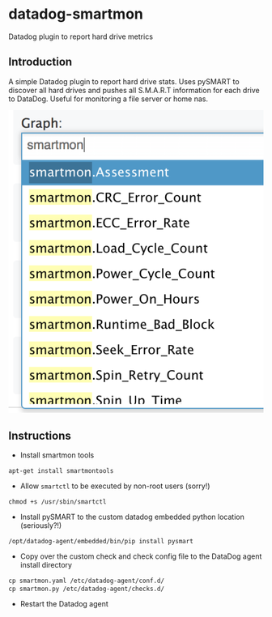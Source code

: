 # datadog-smartmon
Datadog plugin to report hard drive metrics

## Introduction

A simple Datadog plugin to report hard drive stats. Uses pySMART to discover all hard drives and pushes all S.M.A.R.T information for each drive to DataDog. Useful for monitoring a file server or home nas.

![Alt text](/datadog-screenshot.png "Datadog screenshot")

## Instructions

* Install smartmon tools
```
apt-get install smartmontools
```

* Allow `smartctl` to be executed by non-root users (sorry!)
```
chmod +s /usr/sbin/smartctl
```

* Install pySMART to the custom datadog embedded python location (seriously?!)
```
/opt/datadog-agent/embedded/bin/pip install pysmart
```
   
* Copy over the custom check and check config file to the DataDog agent install directory   
```
cp smartmon.yaml /etc/datadog-agent/conf.d/
cp smartmon.py /etc/datadog-agent/checks.d/
```

* Restart the Datadog agent
